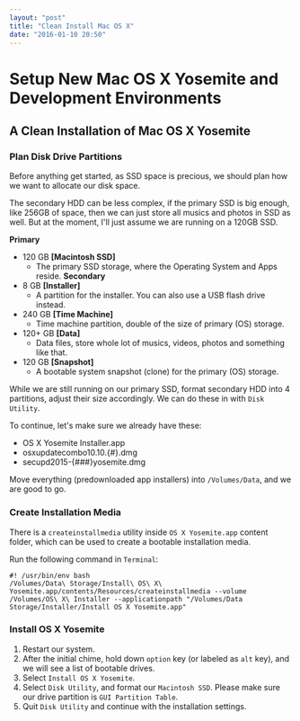 ```yaml
---
layout: "post"
title: "Clean Install Mac OS X"
date: "2016-01-10 20:50"
---
```


# Setup New Mac OS X Yosemite and Development Environments

## A Clean Installation of Mac OS X Yosemite

### Plan Disk Drive Partitions

Before anything get started, as SSD space is precious, we should plan how we want to allocate our disk space.

The secondary HDD can be less complex, if the primary SSD is big enough, like 256GB of space, then we can just store all musics and photos in SSD as well. But at the moment, I'll just assume we are running on a 120GB SSD.

__Primary__  
  * 120 GB **[Macintosh SSD]**
    - The primary SSD storage, where the Operating System and Apps reside.
__Secondary__  
  * 8 GB **[Installer]**
    - A partition for the installer. You can also use a USB flash drive instead.
  * 240 GB **[Time Machine]**
    - Time machine partition, double of the size of primary (OS) storage.
  * 120+ GB **[Data]**
    - Data files, store whole lot of musics, videos, photos and something like that.
  * 120 GB **[Snapshot]**
    - A bootable system snapshot (clone) for the primary (OS) storage.

While we are still running on our primary SSD, format secondary HDD into 4 partitions, adjust their size accordingly. We can do these in with `Disk Utility`.

To continue, let's make sure we already have these:
* OS X Yosemite Installer.app
* osxupdatecombo10.10.{#}.dmg
* secupd2015-{###}yosemite.dmg

Move everything (predownloaded app installers) into `/Volumes/Data`, and we are good to go.

### Create Installation Media

There is a `createinstallmedia` utility inside `OS X Yosemite.app` content folder, which can be used to create a bootable installation media.

Run the following command in `Terminal`:

```
#! /usr/bin/env bash
/Volumes/Data\ Storage/Install\ OS\ X\ Yosemite.app/contents/Resources/createinstallmedia --volume /Volumes/OS\ X\ Installer --applicationpath "/Volumes/Data Storage/Installer/Install OS X Yosemite.app"
```

### Install OS X Yosemite

1. Restart our system.
2. After the initial chime, hold down `option` key (or labeled as `alt` key), and we will see a list of bootable drives.
3. Select `Install OS X Yosemite`.
4. Select `Disk Utility`, and format our `Macintosh SSD`. Please make sure our drive partition is `GUI Partition Table`.
5. Quit `Disk Utility` and continue with the installation settings.
